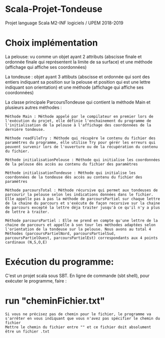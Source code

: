 # Scala-Projet-Tondeuse
Projet language Scala M2-INF logiciels / UPEM 2018-2019

# Choix implémentation

  La pelouse: vu comme un objet ayant 2 attributs (abscisse finale et ordonnée finale qui représentent la limite de sa surface) et une méthode (affichage qui affiche ses coordonnées)
  
  La tondeuse : objet ayant 3 attibuts (abscisse et ordonnée qui sont des entiers indiquant sa position sur la pelouse et position qui est une lettre indiquant son orientation) et une méthode (affichage qui affiche ses coordonnées)
  
  La classe principale ParcoursTondeuse qui contient la méthode Main et plusieurs autres méthodes :
    
    Méthode Main : Méthode appelé par le compilateur en premier lors de l'exécution du projet, elle définie l'enchainement du programme de l'initialisation de la pelouse à l'affichage des coordonnées de la dernière tondeuse.
    
    Méthode readFileTry : Méthode qui récupère le contenu du fichier des paramètres du programme, elle utilise Try pour gérér les erreurs qui peuvent survenir lors de l'ouverture ou de la récupération du contenu du fichier.
    
    Méthode initialisationPelouse : Méthode qui initialise les coordonnées de la pelouse dès accès au contenu du fichier des paramètres
    
    Méthode initialisationTondeuse : Méthode qui initialise les coordonnées de la tondeuse dès accès au contenu du fichier des paramètres
    
    Méthode parcoursTotal : Méthode récursive qui permet aux tondeuses de parcourir la pelouse selon les indications données dans le fichier. Elle appelle pas à pas la méthode de parcoursPartiel sur chaque lettre de la chaine du parcours et s'exécute de façon recursive sur la chaine de parcours excepté la lettre déja traiter jusqu'à ce qu'il n'y a plus de lettre à traiter.
    
    Méthode parcoursPartiel : Elle ne prend en compte qu'une lettre de la chaine de parcours et appelle à son tour les méthodes adaptées selon l'orientation de la tondeuse sur la pelouse. Nous avons au total 4 Méthodes (parcoursPartielNord, parcoursPartielSud, parcoursPartielOuest, parcoursPartielEst) correspondants aux 4 points cardinaux (N,S,O,E)
    

# Exécution du programme:

C'est un projet scala sous SBT. En ligne de commande (sbt shell), pour exécuter le programme, faire : 
#                                                                       run "cheminFichier.txt"
  
    Si vous ne précisez pas de chemin pour le fichier, le programme va s'arrêter en vous indiquant que vous n'avez pas spécifier le chemin du fichier    
    Mettre le chemin du fichier entre "" et ce fichier doit absolument être un fichier .txt
  
